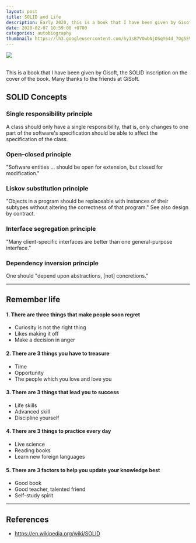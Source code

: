 ```yaml
---
layout: post
title: SOLID and Life
description: Early 2020, this is a book that I have been given by Gisoft, the SOLID inscription on the cover of the book. Many thanks to the friends at GiSoft.
date: 2020-02-07 10:59:00 +0700
categories: autobiography
thumbnail: https://lh3.googleusercontent.com/hy1sB7VOwbNjOSqY64d_7Og5EVPhJnJoPx1U9d9QnQKZBCu-dsD155BFXucvbZvo7JWWjEHTIUj4ZHCsfCIPr_vxxhEra4lUIb7L6PvlBfZz4YQVEQG4Kg_kKnzc9CR0ewStehNmKDVRT10uocXvgekpU-jftF1HdLVsbfbr7wk7HXboANJdN1qAZbJbaWxm3P8Dw2trLSv-zt0MoMnrVdL7wRxkXi8DzSDyUR5gZLULLxsrMn3AA7KbDoxEqkIs65dUbhwCVjuNToPRjqu43Db7UFG-1eAgB1YSbk7Y1tRImh-3nJSmbVvamE2tcCTZqm9sbM2dvk1WWpjFFDvuBFL6XtqAo6q9Km8dZh0m4MOCZw8WatE5AzVZ-cIT6kaFoDU2HqLJ6eFOzWFVPpFNvJ13JL3WTQUvGFic4MtKlQGoMxReHOO9R1iD5W0W_HtmL7eyOxps_S3NwdCPXPCsuEVAiur5ELVIg6-HcTBgXjscPNQd3hUnRrbH-E2gA1bADeLhoch_rY_-tj4tPBSrjjmr497B4F7Mqg-B6TrUaknYikXHCOfH4QntvooMvitkTK9Bw-dymtezLNNf19WOsNnWWmuspJMOBDy1Q4gPURuLDaWxA89InulzehNrtFIt4wHpSwoswtEgb8LEg6LGyYqNrofxNH_U6sMKQ-A_FG_OnmP4Fez9KO4=w628-h419-no
---
```


![](https://lh3.googleusercontent.com/hy1sB7VOwbNjOSqY64d_7Og5EVPhJnJoPx1U9d9QnQKZBCu-dsD155BFXucvbZvo7JWWjEHTIUj4ZHCsfCIPr_vxxhEra4lUIb7L6PvlBfZz4YQVEQG4Kg_kKnzc9CR0ewStehNmKDVRT10uocXvgekpU-jftF1HdLVsbfbr7wk7HXboANJdN1qAZbJbaWxm3P8Dw2trLSv-zt0MoMnrVdL7wRxkXi8DzSDyUR5gZLULLxsrMn3AA7KbDoxEqkIs65dUbhwCVjuNToPRjqu43Db7UFG-1eAgB1YSbk7Y1tRImh-3nJSmbVvamE2tcCTZqm9sbM2dvk1WWpjFFDvuBFL6XtqAo6q9Km8dZh0m4MOCZw8WatE5AzVZ-cIT6kaFoDU2HqLJ6eFOzWFVPpFNvJ13JL3WTQUvGFic4MtKlQGoMxReHOO9R1iD5W0W_HtmL7eyOxps_S3NwdCPXPCsuEVAiur5ELVIg6-HcTBgXjscPNQd3hUnRrbH-E2gA1bADeLhoch_rY_-tj4tPBSrjjmr497B4F7Mqg-B6TrUaknYikXHCOfH4QntvooMvitkTK9Bw-dymtezLNNf19WOsNnWWmuspJMOBDy1Q4gPURuLDaWxA89InulzehNrtFIt4wHpSwoswtEgb8LEg6LGyYqNrofxNH_U6sMKQ-A_FG_OnmP4Fez9KO4=w628-h419-no)

<!-- {:.first-large-letter} -->
  <br>
  This is a book that I have been given by Gisoft, the SOLID inscription on the cover of the book. Many thanks to the friends at GiSoft.
  <br>

## SOLID Concepts
### Single responsibility principle
A class should only have a single responsibility, that is, only changes to one part of the software's specification should be able to affect the specification of the class.

### Open–closed principle
"Software entities ... should be open for extension, but closed for modification."

### Liskov substitution principle
"Objects in a program should be replaceable with instances of their subtypes without altering the correctness of that program." See also design by contract.

### Interface segregation principle
"Many client-specific interfaces are better than one general-purpose interface."

### Dependency inversion principle
One should "depend upon abstractions, [not] concretions."

---
## Remember life
#### 1. There are three things that make people soon regret
- Curiosity is not the right thing
- Likes making it off
- Make a decision in anger

#### 2. There are 3 things you have to treasure
- Time
- Opportunity
- The people which you love and love you

#### 3. There are 3 things that lead you to success
- Life skills
- Advanced skill
- Discipline yourself

#### 4. There are 3 things to practice every day
- Live science
- Reading books
- Learn new foreign languages

#### 5. There are 3 factors to help you update your knowledge best
- Good book
- Good teacher, talented friend
- Self-study spirit

---
## References
- https://en.wikipedia.org/wiki/SOLID
